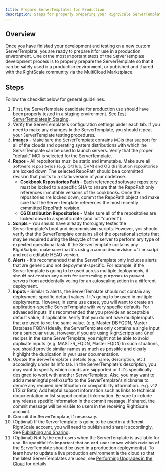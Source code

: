 ```yaml
---
title: Prepare ServerTemplates for Production
description: Steps for properly preparing your RightScale ServerTemplate so that it can be safely used in a production environment.
---
```


## Overview

Once you have finished your development and testing on a new custom ServerTemplate, you are ready to prepare it for use in a production environment. One of the most important steps of the ServerTemplate development process is to properly prepare the ServerTemplate so that it can be safely used in a production environment, or published and shared with the RightScale community via the MultiCloud Marketplace.

## Steps

Follow the checklist below for general guidelines.

1. First, the ServerTemplate candidate for production use should have been properly tested in a staging environment. See [Test ServerTemplates in Staging](/cm/servertemplate_dev_guide/test_servertemplates_in_staging.html).
2. Verify the ServerTemplate's configuration settings under each tab. If you need to make any changes to the ServerTemplate, you should repeat your ServerTemplate testing procedures.
  1. **Images** - Make sure the ServerTemplate contains MCIs that support for all of the clouds and operating system distributions with which the ServerTemplate can be used to launch servers. Verify that the proper "default" MCI is selected for the ServerTemplate.
  2. **Repos** - All repositories must be static and immutable. Make sure all software repositories (e.g. GitHub, SVN) and OS disribution repositories are locked down. The selected RepoPath should be a committed revision that points to a static version of your codebase.
      * **Cookbook Repositories Path**  - Each referenced software repository must be locked to a specific SHA to ensure that the RepoPath only references immutable versions of the cookbooks. Once the repositories are locked down, commit the RepoPath object and make sure that the ServerTemplate references the most recently committed RepoPath revision.
      * **OS Distribution Repositories**  - Make sure all of the repositories are locked down to a specific date (and not "current").
  3. **Scripts** - You should have already thoroughly tested the ServerTemplate's boot and decommission scripts. However, you should verify that the ServerTemplate contains all of the operational scripts that may be required during the lifecycle of the server to perform any type of expected operational task. If the ServerTemplate contains any RightScripts, make sure that it's using a committed revision of the script and not a editable HEAD version.
  4. **Alerts** - It's recommended that the ServerTemplate only includes alerts that are generic and not deployment-specific. For example, if the ServerTemplate is going to be used across multiple deployments, it should not contain any alerts for autoscaling purposes to prevent servers from accidentally voting for an autoscaling action in a different deployment.
  5. **Inputs** - Similar to alerts, the ServerTemplate should not contain any deployment-specific default values if it's going to be used in multiple deployments. However, in some use cases, you will want to create an application-specific ServerTemplate with very specific defaults. For advanced inputs, it's recommended that you provide an acceptable default value, if applicable. Verify that you do not have multiple inputs that are used to set the same value. (e.g. Master DB FQDN, Master Database FQDN) Ideally, the ServerTemplate only contains a single input for a particular value. However, if you are using RightScripts and Chef recipes in the same ServerTemplate, you might not be able to avoid duplicate inputs. (e.g. MASTER_FQDN, Master FQDN) In such situations, you should provide similar names as much as possible and clearly highlight the duplication in your user documentation.
3. Update the ServerTemplate's details (e.g. name, description, etc.) accordingly under its Info tab. In the ServerTemplate's description, you may want to specify which clouds are supported or if it's specifically designed to work with another ServerTemplate. Also, you may want to add a meaningful prefix/suffix to the ServerTemplate's nickname to denote any required identification or compatibility information. (e.g. v12 LTS or Beta) Add helpful support information such as links to technical documentation or list support contact information. Be sure to include any release specific information in the commit message. If shared, the commit message will be visible to users in the receiving RightScale account.
4. Commit the ServerTemplate, if necessary.
5. (Optional) If the ServerTemplate is going to be used in a different RightScale account, you will need to publish and share it accordingly. See [Publishing and Sharing](/cm/pas/).
6. (Optional) Notify the end-users when the ServerTemplate is available for use. Be specific!  It's important that an end-user knows which revision of the ServerTemplate should be used in a production deployment(s). To learn how to update a live production environment in the cloud so that the latest ServerTemplates are used, see [Performing Upgrades in the Cloud](/cm/management_guide/performing_upgrades_in_the_cloud.html) for details.

